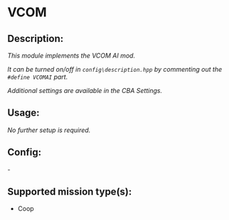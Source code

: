 # VCOM
## Description:
_This module implements the VCOM AI mod._

_It can be turned on/off in `config\description.hpp` by commenting out the `#define VCOMAI` part._

_Additional settings are available in the CBA Settings._

## Usage:
_No further setup is required._

## Config:
\-

## Supported mission type(s):
 - Coop
